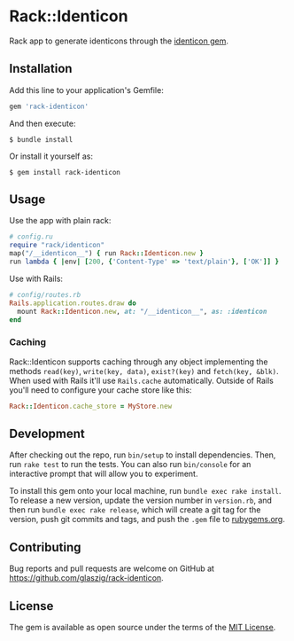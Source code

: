 # Rack::Identicon

Rack app to generate identicons through the [identicon gem](https://rubygems.org/gems/identicon).

## Installation

Add this line to your application's Gemfile:

```ruby
gem 'rack-identicon'
```

And then execute:

    $ bundle install

Or install it yourself as:

    $ gem install rack-identicon

## Usage

Use the app with plain rack:

```rb
# config.ru
require "rack/identicon"
map("/__identicon__") { run Rack::Identicon.new }
run lambda { |env| [200, {'Content-Type' => 'text/plain'}, ['OK']] }
```

Use with Rails:

```rb
# config/routes.rb
Rails.application.routes.draw do
  mount Rack::Identicon.new, at: "/__identicon__", as: :identicon
end
```

### Caching

Rack::Identicon supports caching through any object implementing the methods
`read(key)`, `write(key, data)`, `exist?(key)` and `fetch(key, &blk)`.
When used with Rails it'll use `Rails.cache` automatically. Outside of Rails
you'll need to configure your cache store like this:

```rb
Rack::Identicon.cache_store = MyStore.new
```

## Development

After checking out the repo, run `bin/setup` to install dependencies. Then, run `rake test` to run the tests. You can also run `bin/console` for an interactive prompt that will allow you to experiment.

To install this gem onto your local machine, run `bundle exec rake install`. To release a new version, update the version number in `version.rb`, and then run `bundle exec rake release`, which will create a git tag for the version, push git commits and tags, and push the `.gem` file to [rubygems.org](https://rubygems.org).

## Contributing

Bug reports and pull requests are welcome on GitHub at https://github.com/glaszig/rack-identicon.


## License

The gem is available as open source under the terms of the [MIT License](https://opensource.org/licenses/MIT).
